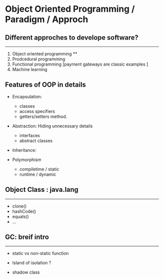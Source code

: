 # Object Oriented Programming / Paradigm / Approch 

## Different approches to develope software?
-----------------------------------------------------------
1. Object oriented programming **
2. Prodcedural programming 
3. Functional programming [payment gateways are classic examples ]
4. Machine learning 

## Features of OOP in details
- Encapsulation:
    - classes 
    - access specifiers
    - getters/setters method.
    
- Abstraction: Hiding unnecessary details 
    - interfaces
    - abstract classes

- Inheritance:

- Polymorphism
    - compiletime / static 
    - runtime / dynamic 




## Object Class : java.lang
----------------------------------------------------------------------
- clone()
- hashCode()
- equals()
- ...

## GC: breif intro 
---------------------------------------------------------------------

- static vs non-static function 

- Island of isolation ?
- shadow class